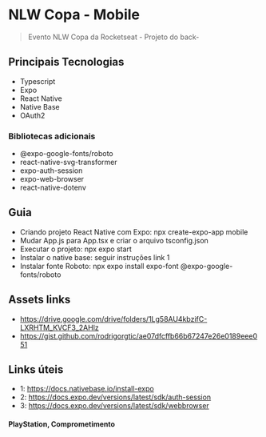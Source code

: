# NLW Copa - Mobile

> Evento NLW Copa da Rocketseat - Projeto do back-

## Principais Tecnologias

- Typescript
- Expo
- React Native
- Native Base
- OAuth2

### Bibliotecas adicionais

- @expo-google-fonts/roboto
- react-native-svg-transformer
- expo-auth-session
- expo-web-browser
- react-native-dotenv

## Guia

- Criando projeto React Native com Expo: npx create-expo-app mobile
- Mudar App.js para App.tsx e criar o arquivo tsconfig.json
- Executar o projeto: npx expo start
- Instalar o native base: seguir instruções link 1
- Instalar fonte Roboto: npx expo install expo-font @expo-google-fonts/roboto

## Assets links

- https://drive.google.com/drive/folders/1Lg58AU4kbzifC-LXRHTM_KVCF3_2AHlz
- https://gist.github.com/rodrigorgtic/ae07dfcffb66b67247e26e0189eee051

## Links úteis

- 1: https://docs.nativebase.io/install-expo
- 2: https://docs.expo.dev/versions/latest/sdk/auth-session
- 3: https://docs.expo.dev/versions/latest/sdk/webbrowser

#### PlayStation, Comprometimento
